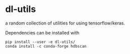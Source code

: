 # dl-utils

a random collection of utilities for using tensorflow/keras.


Dependencies can be installed with

```
pip install --user -e dl-utils/
conda install -c conda-forge hdbscan
```
